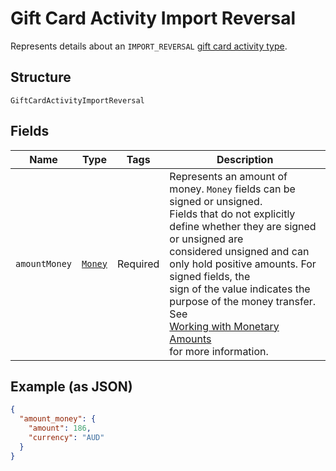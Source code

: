 <!-- Optimized: 2025-10-06 -->
<!-- RPM: 1.6.2.1.1.6.2.1_gift-card-activity-import-reversal_20251006 -->
<!-- Session: E2E RPM DNA Application -->
<!-- AOM: RND (Reggie & Dro) -->
<!-- COI: TECHNOLOGY -->
<!-- RPM: HIGH -->
<!-- ACTION: BUILD -->


# Gift Card Activity Import Reversal

Represents details about an `IMPORT_REVERSAL` [gift card activity type](../../doc/models/gift-card-activity-type.md).

## Structure

`GiftCardActivityImportReversal`

## Fields

| Name | Type | Tags | Description |
|  --- | --- | --- | --- |
| `amountMoney` | [`Money`](../../doc/models/money.md) | Required | Represents an amount of money. `Money` fields can be signed or unsigned.<br>Fields that do not explicitly define whether they are signed or unsigned are<br>considered unsigned and can only hold positive amounts. For signed fields, the<br>sign of the value indicates the purpose of the money transfer. See<br>[Working with Monetary Amounts](https://developer.squareup.com/docs/build-basics/working-with-monetary-amounts)<br>for more information. |

## Example (as JSON)

```json
{
  "amount_money": {
    "amount": 186,
    "currency": "AUD"
  }
}
```
